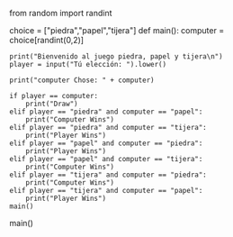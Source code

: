 from random import randint

choice = ["piedra","papel","tijera"]
def main():
    computer = choice[randint(0,2)]

    print("Bienvenido al juego piedra, papel y tijera\n")
    player = input("Tú elección: ").lower()
   
    print("computer Chose: " + computer)

    if player == computer:
        print("Draw")
    elif player == "piedra" and computer == "papel":
        print("Computer Wins")
    elif player == "piedra" and computer == "tijera":
        print("Player Wins")
    elif player == "papel" and computer == "piedra":
        print("Player Wins")
    elif player == "papel" and computer == "tijera":
        print("Computer Wins")
    elif player == "tijera" and computer == "piedra":
        print("Computer Wins")
    elif player == "tijera" and computer == "papel":
        print("Player Wins")
    main()

main()
